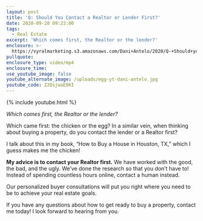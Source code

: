 ```yaml
---
layout: post
title: 'Q: Should You Contact a Realtor or Lender First?'
date: 2020-09-28 09:23:00
tags:
  - Real Estate
excerpt: 'Which comes first, the Realtor or the lender?'
enclosure: >-
  https://vyralmarketing.s3.amazonaws.com/Dani+Antelo/2020/Q-+Should+you+Contact+a+Realtor+or+Lender+First_.mp4
pullquote:
enclosure_type: video/mp4
enclosure_time:
use_youtube_image: false
youtube_alternate_image: /uploads/egg-yt-dani-antelo.jpg
youtube_code: Z2QsjwaE0KI
---
```


{% include youtube.html %}

*Which comes first, the Realtor or the lender?*

Which came first: the chicken or the egg? In a similar vein, when thinking about buying a property, do you contact the lender or a Realtor first?

I talk about this in my book, “How to Buy a House in Houston, TX,” which I guess makes me the chicken\!

**My advice is to contact your Realtor first.** We have worked with the good, the bad, and the ugly. We’ve done the research so that you don’t have to\! Instead of spending countless hours online, contact a human instead.

Our personalized buyer consultations will put you right where you need to be to achieve your real estate goals.

If you have any questions about how to get ready to buy a property, contact me today\! I look forward to hearing from you.